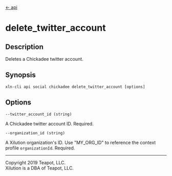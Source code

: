 [<- api](../../../api/index.md)

# delete_twitter_account

## Description

Deletes a Chickadee twitter account.

## Synopsis

```
xln-cli api social chickadee delete_twitter_account [options]
```

## Options

`--twitter_account_id (string)`

A Chickadee twitter account ID. Required.

`--organization_id (string)`

A Xilution organization's ID. Use "MY_ORG_ID" to reference the context profile `organizationId`. Required.

---
Copyright 2019 Teapot, LLC.  
Xilution is a DBA of Teapot, LLC.

